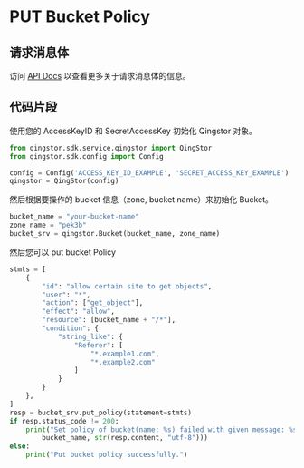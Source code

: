 # PUT Bucket Policy

## 请求消息体

访问 [API Docs](https://docs.qingcloud.com/qingstor/api/bucket/policy/put_policy.html) 以查看更多关于请求消息体的信息。

## 代码片段

使用您的 AccessKeyID 和 SecretAccessKey 初始化 Qingstor 对象。

```python
from qingstor.sdk.service.qingstor import QingStor
from qingstor.sdk.config import Config

config = Config('ACCESS_KEY_ID_EXAMPLE', 'SECRET_ACCESS_KEY_EXAMPLE')
qingstor = QingStor(config)
```

然后根据要操作的 bucket 信息（zone, bucket name）来初始化 Bucket。

```python
bucket_name = "your-bucket-name"
zone_name = "pek3b"
bucket_srv = qingstor.Bucket(bucket_name, zone_name)
```

然后您可以 put bucket Policy

```python
stmts = [
    {
        "id": "allow certain site to get objects",
        "user": "*",
        "action": ["get_object"],
        "effect": "allow",
        "resource": [bucket_name + "/*"],
        "condition": {
            "string_like": {
                "Referer": [
                    "*.example1.com",
                    "*.example2.com"
                ]
            }
        }
    },
]
resp = bucket_srv.put_policy(statement=stmts)
if resp.status_code != 200:
    print("Set policy of bucket(name: %s) failed with given message: %s\n" % (
        bucket_name, str(resp.content, "utf-8")))
else:
    print("Put bucket policy successfully.")
```
